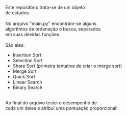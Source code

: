 Este repositório trata-se de um objeto<br>
de estudos.<br>
<br>
No arquivo "main.py" encontram-se alguns<br>
algoritmos de ordenação e busca, separados<br>
em suas devidas funções.<br>
<br>
São eles:<br>
- Insertion Sort<br>
- Selection Sort<br>
- Share Sort (primeira tentativa de criar o merge sort)<br>
- Merge Sort<br>
- Quick Sort<br>
- Linear Search<br>
- Binary Search<br>
<br>
Ao final do arquivo testei o desempenho de<br>
cada um deles e atribuí uma pontuação proporcional!<br>